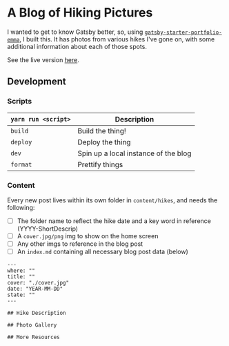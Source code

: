 # A Blog of Hiking Pictures

I wanted to get to know Gatsby better, so, using [`gatsby-starter-portfolio-emma`](https://github.com/LeKoArts/gatsby-starter-portfolio-emma), I built this. It has photos from various hikes I've gone on, with some additional information about each of those spots.

See the live version [here](https://kylieis.online/hikes).

## Development

### Scripts

`yarn run <script>` | Description
------------------ | -----------
`build` | Build the thing!
`deploy` | Deploy the thing
`dev` | Spin up a local instance of the blog
`format` | Prettify things

### Content

Every new post lives within its own folder in `content/hikes`, and needs the following:
- [ ] The folder name to reflect the hike date and a key word in reference (YYYY-ShortDescrip)
- [ ] A `cover.jpg/png` img to show on the home screen
- [ ] Any other imgs to reference in the blog post
- [ ] An `index.md` containing all necessary blog post data (below)

```
---
where: ""
title: ""
cover: "./cover.jpg"
date: "YEAR-MM-DD"
state: ""
---

## Hike Description

## Photo Gallery

## More Resources
```
